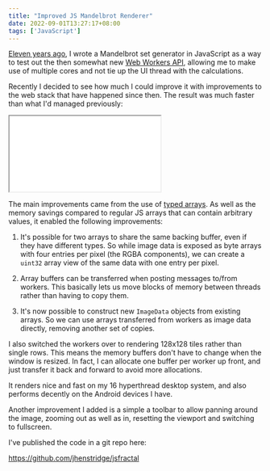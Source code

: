 ```yaml
---
title: "Improved JS Mandelbrot Renderer"
date: 2022-09-01T13:27:17+08:00
tags: ['JavaScript']
---
```


[Eleven years ago](../../2011/javascript-fractal/index.md), I wrote a
Mandelbrot set generator in JavaScript as a way to test out the then
somewhat new [Web Workers
API](https://developer.mozilla.org/en-US/docs/Web/API/Web_Workers_API),
allowing me to make use of multiple cores and not tie up the UI thread
with the calculations.

Recently I decided to see how much I could improve it with
improvements to the web stack that have happened since then. The
result was much faster than what I'd managed previously:

<iframe src="{{< resource-ref "mandelbrot.html" >}}"
  width="640" height="480" class="mw-100" allowfullscreen></iframe>

The main improvements came from the use of [typed
arrays](https://developer.mozilla.org/en-US/docs/Web/JavaScript/Typed_arrays). As
well as the memory savings compared to regular JS arrays that can
contain arbitrary values, it enabled the following improvements:

1. It's possible for two arrays to share the same backing buffer, even
   if they have different types. So while image data is exposed as
   byte arrays with four entries per pixel (the RGBA components), we
   can create a `uint32` array view of the same data with one entry
   per pixel.

2. Array buffers can be transferred when posting messages to/from
   workers. This basically lets us move blocks of memory between
   threads rather than having to copy them.

3. It's now possible to construct new `ImageData` objects from
   existing arrays. So we can use arrays transferred from workers as
   image data directly, removing another set of copies.

I also switched the workers over to rendering 128x128 tiles rather
than single rows. This means the memory buffers don't have to change
when the window is resized. In fact, I can allocate one buffer per
worker up front, and just transfer it back and forward to avoid more
allocations.

It renders nice and fast on my 16 hyperthread desktop system, and also
performs decently on the Android devices I have.

Another improvement I added is a simple a toolbar to allow panning
around the image, zooming out as well as in, resetting the viewport
and switching to fullscreen.

I've published the code in a git repo here:

<https://github.com/jhenstridge/jsfractal>
